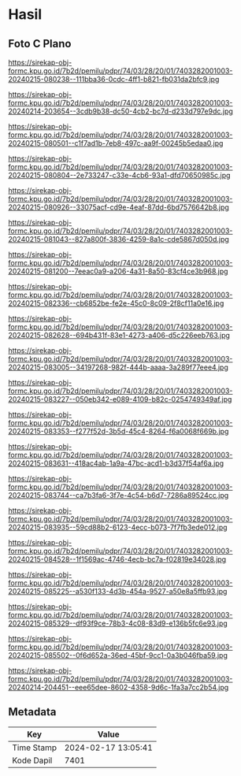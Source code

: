 # Hasil

## Foto C Plano

https://sirekap-obj-formc.kpu.go.id/7b2d/pemilu/pdpr/74/03/28/20/01/7403282001003-20240215-080238--111bba36-0cdc-4ff1-b821-fb031da2bfc9.jpg

https://sirekap-obj-formc.kpu.go.id/7b2d/pemilu/pdpr/74/03/28/20/01/7403282001003-20240214-203654--3cdb9b38-dc50-4cb2-bc7d-d233d797e9dc.jpg

https://sirekap-obj-formc.kpu.go.id/7b2d/pemilu/pdpr/74/03/28/20/01/7403282001003-20240215-080501--c1f7ad1b-7eb8-497c-aa9f-00245b5edaa0.jpg

https://sirekap-obj-formc.kpu.go.id/7b2d/pemilu/pdpr/74/03/28/20/01/7403282001003-20240215-080804--2e733247-c33e-4cb6-93a1-dfd70650985c.jpg

https://sirekap-obj-formc.kpu.go.id/7b2d/pemilu/pdpr/74/03/28/20/01/7403282001003-20240215-080926--33075acf-cd9e-4eaf-87dd-6bd7576642b8.jpg

https://sirekap-obj-formc.kpu.go.id/7b2d/pemilu/pdpr/74/03/28/20/01/7403282001003-20240215-081043--827a800f-3836-4259-8a1c-cde5867d050d.jpg

https://sirekap-obj-formc.kpu.go.id/7b2d/pemilu/pdpr/74/03/28/20/01/7403282001003-20240215-081200--7eeac0a9-a206-4a31-8a50-83cf4ce3b968.jpg

https://sirekap-obj-formc.kpu.go.id/7b2d/pemilu/pdpr/74/03/28/20/01/7403282001003-20240215-082336--cb6852be-fe2e-45c0-8c09-2f8cf11a0e16.jpg

https://sirekap-obj-formc.kpu.go.id/7b2d/pemilu/pdpr/74/03/28/20/01/7403282001003-20240215-082628--694b431f-83e1-4273-a406-d5c226eeb763.jpg

https://sirekap-obj-formc.kpu.go.id/7b2d/pemilu/pdpr/74/03/28/20/01/7403282001003-20240215-083005--34197268-982f-444b-aaaa-3a289f77eee4.jpg

https://sirekap-obj-formc.kpu.go.id/7b2d/pemilu/pdpr/74/03/28/20/01/7403282001003-20240215-083227--050eb342-e089-4109-b82c-0254749349af.jpg

https://sirekap-obj-formc.kpu.go.id/7b2d/pemilu/pdpr/74/03/28/20/01/7403282001003-20240215-083353--f277f52d-3b5d-45c4-8264-f6a0068f669b.jpg

https://sirekap-obj-formc.kpu.go.id/7b2d/pemilu/pdpr/74/03/28/20/01/7403282001003-20240215-083631--418ac4ab-1a9a-47bc-acd1-b3d37f54af6a.jpg

https://sirekap-obj-formc.kpu.go.id/7b2d/pemilu/pdpr/74/03/28/20/01/7403282001003-20240215-083744--ca7b3fa6-3f7e-4c54-b6d7-7286a89524cc.jpg

https://sirekap-obj-formc.kpu.go.id/7b2d/pemilu/pdpr/74/03/28/20/01/7403282001003-20240215-083935--59cd88b2-6123-4ecc-b073-7f7fb3ede012.jpg

https://sirekap-obj-formc.kpu.go.id/7b2d/pemilu/pdpr/74/03/28/20/01/7403282001003-20240215-084528--1f1569ac-4746-4ecb-bc7a-f02819e34028.jpg

https://sirekap-obj-formc.kpu.go.id/7b2d/pemilu/pdpr/74/03/28/20/01/7403282001003-20240215-085225--a530f133-4d3b-454a-9527-a50e8a5ffb93.jpg

https://sirekap-obj-formc.kpu.go.id/7b2d/pemilu/pdpr/74/03/28/20/01/7403282001003-20240215-085329--df93f9ce-78b3-4c08-83d9-e136b5fc6e93.jpg

https://sirekap-obj-formc.kpu.go.id/7b2d/pemilu/pdpr/74/03/28/20/01/7403282001003-20240215-085502--0f6d652a-36ed-45bf-9cc1-0a3b046fba59.jpg

https://sirekap-obj-formc.kpu.go.id/7b2d/pemilu/pdpr/74/03/28/20/01/7403282001003-20240214-204451--eee65dee-8602-4358-9d6c-1fa3a7cc2b54.jpg


## Metadata

| Key        | Value               |
| ---------- | ------------------- |
| Time Stamp | 2024-02-17 13:05:41 |
| Kode Dapil | 7401                |



